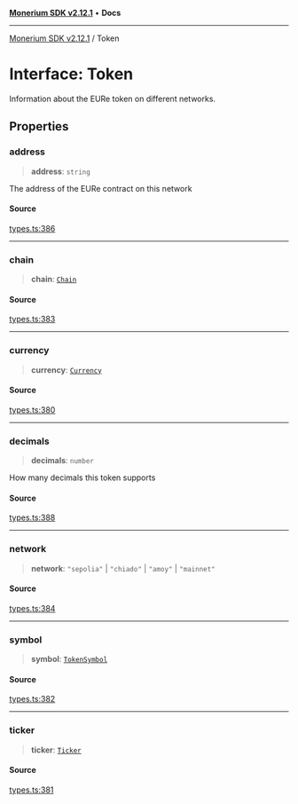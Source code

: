 [**Monerium SDK v2.12.1**](../README.md) • **Docs**

---

[Monerium SDK v2.12.1](../README.md) / Token

# Interface: Token

Information about the EURe token on different networks.

## Properties

### address

> **address**: `string`

The address of the EURe contract on this network

#### Source

[types.ts:386](https://github.com/monerium/js-monorepo/blob/5fda91f95d4a7935be7ec580e05eb73520a9a0dd/packages/sdk/src/types.ts#L386)

---

### chain

> **chain**: [`Chain`](../type-aliases/Chain.md)

#### Source

[types.ts:383](https://github.com/monerium/js-monorepo/blob/5fda91f95d4a7935be7ec580e05eb73520a9a0dd/packages/sdk/src/types.ts#L383)

---

### currency

> **currency**: [`Currency`](../enumerations/Currency.md)

#### Source

[types.ts:380](https://github.com/monerium/js-monorepo/blob/5fda91f95d4a7935be7ec580e05eb73520a9a0dd/packages/sdk/src/types.ts#L380)

---

### decimals

> **decimals**: `number`

How many decimals this token supports

#### Source

[types.ts:388](https://github.com/monerium/js-monorepo/blob/5fda91f95d4a7935be7ec580e05eb73520a9a0dd/packages/sdk/src/types.ts#L388)

---

### network

> **network**: `"sepolia"` \| `"chiado"` \| `"amoy"` \| `"mainnet"`

#### Source

[types.ts:384](https://github.com/monerium/js-monorepo/blob/5fda91f95d4a7935be7ec580e05eb73520a9a0dd/packages/sdk/src/types.ts#L384)

---

### symbol

> **symbol**: [`TokenSymbol`](../type-aliases/TokenSymbol.md)

#### Source

[types.ts:382](https://github.com/monerium/js-monorepo/blob/5fda91f95d4a7935be7ec580e05eb73520a9a0dd/packages/sdk/src/types.ts#L382)

---

### ticker

> **ticker**: [`Ticker`](../type-aliases/Ticker.md)

#### Source

[types.ts:381](https://github.com/monerium/js-monorepo/blob/5fda91f95d4a7935be7ec580e05eb73520a9a0dd/packages/sdk/src/types.ts#L381)
